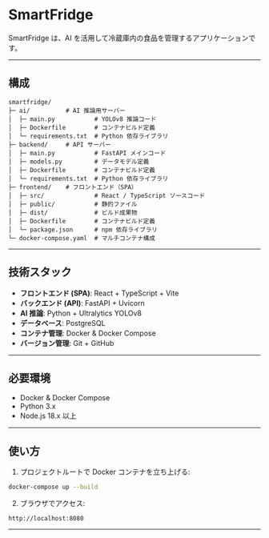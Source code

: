 # SmartFridge

SmartFridge は、AI を活用して冷蔵庫内の食品を管理するアプリケーションです。

---

## 構成

```
smartfridge/
├─ ai/          # AI 推論用サーバー
│  ├─ main.py           # YOLOv8 推論コード
│  ├─ Dockerfile        # コンテナビルド定義
│  └─ requirements.txt  # Python 依存ライブラリ
├─ backend/     # API サーバー
│  ├─ main.py           # FastAPI メインコード
│  ├─ models.py         # データモデル定義
│  ├─ Dockerfile        # コンテナビルド定義
│  └─ requirements.txt  # Python 依存ライブラリ
├─ frontend/    # フロントエンド（SPA）
│  ├─ src/              # React / TypeScript ソースコード
│  ├─ public/           # 静的ファイル
│  ├─ dist/             # ビルド成果物
│  ├─ Dockerfile        # コンテナビルド定義
│  └─ package.json      # npm 依存ライブラリ
└─ docker-compose.yaml  # マルチコンテナ構成

```

---

## 技術スタック

- **フロントエンド (SPA)**: React + TypeScript + Vite
- **バックエンド (API)**: FastAPI + Uvicorn
- **AI 推論**: Python + Ultralytics YOLOv8
- **データベース**: PostgreSQL
- **コンテナ管理**: Docker & Docker Compose
- **バージョン管理**: Git + GitHub

---

## 必要環境

- Docker & Docker Compose
- Python 3.x
- Node.js 18.x 以上

---

## 使い方

1. プロジェクトルートで Docker コンテナを立ち上げる:

```bash
docker-compose up --build
```

2. ブラウザでアクセス:

```
http://localhost:8080
```

---
